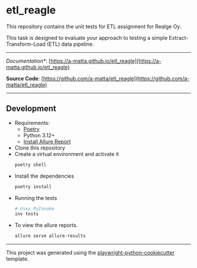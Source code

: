 # etl_reagle

This repository contains the unit tests for ETL assignment for Realge Oy.

This task is designed to evaluate your approach to testing a simple Extract-Transform-Load (ETL) data pipeline.

---

*Documentation**: [https://a-matta.github.io/etl_reagle](https://a-matta.github.io/etl_reagle)

**Source Code**: [https://github.com/a-matta/etl_reagle](https://github.com/a-matta/etl_reagle)

---

## Development

* Requirements:
  * [Poetry](https://python-poetry.org/)
  * Python 3.12+
  * [Install Allure Report](https://allurereport.org/docs/install/)
* Clone this repository
* Create a virtual environment and activate it
  ```sh
  poetry shell
  ```
* Install the dependencies
  ```sh
  poetry install
  ```
* Running the tests
  ```sh
  # Uses PyInvoke
  inv tests
  ```
* To view the allure reports.
  ```sh
  allure serve allure-results
  ```

---

This project was generated using the [playwright-python-cookiecutter](https://github.com/a-matta/playwright-python-cookiecutter) template.
